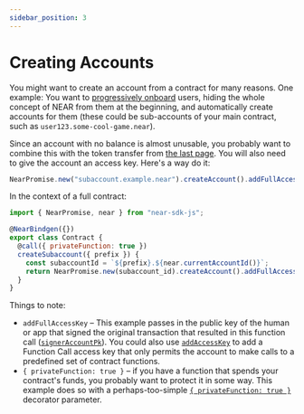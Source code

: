 ```yaml
---
sidebar_position: 3
---
```


# Creating Accounts

You might want to create an account from a contract for many reasons. One example:
You want to [progressively onboard](https://www.youtube.com/watch?v=7mO4yN1zjbs&t=2s) users, hiding the whole concept of NEAR from them at the beginning, and automatically create accounts for them (these could be sub-accounts of your main contract, such as `user123.some-cool-game.near`).

Since an account with no balance is almost unusable, you probably want to combine this with the token transfer from [the last page](./token-tx.md). You will also need to give the account an access key. Here's a way do it:

```js
NearPromise.new("subaccount.example.near").createAccount().addFullAccessKey(near.signerAccountPk()).transfer(BigInt(250_000_000_000_000_000_000_000)); // 2.5e23yN, 0.25N
```

In the context of a full contract:

```js
import { NearPromise, near } from "near-sdk-js";

@NearBindgen({})
export class Contract {
  @call({ privateFunction: true })
  createSubaccount({ prefix }) {
    const subaccountId = `${prefix}.${near.currentAccountId()}`;
    return NearPromise.new(subaccount_id).createAccount().addFullAccessKey(near.signerAccountPk()).transfer(BigInt(250_000_000_000_000_000_000_000)); // 2.5e23yN, 0.25N
  }
}
```

Things to note:

- `addFullAccessKey` – This example passes in the public key of the human or app that signed the original transaction that resulted in this function call ([`signerAccountPk`](https://github.com/near/near-sdk-js/blob/d1ca261feac5c38768ab30e0b24cf7263d80aaf2/packages/near-sdk-js/src/api.ts#L187-L194)). You could also use [`addAccessKey`](https://github.com/near/near-sdk-js/blob/d1ca261feac5c38768ab30e0b24cf7263d80aaf2/packages/near-sdk-js/src/promise.ts#L526-L548) to add a Function Call access key that only permits the account to make calls to a predefined set of contract functions.
- `{ privateFunction: true }` – if you have a function that spends your contract's funds, you probably want to protect it in some way. This example does so with a perhaps-too-simple [`{ privateFunction: true }`](../contract-interface/private-methods.md) decorator parameter.
